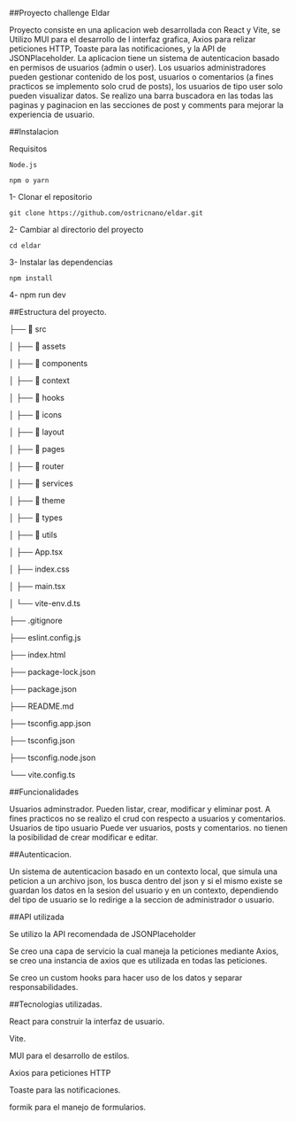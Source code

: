 ##Proyecto challenge Eldar

Proyecto consiste en una aplicacion web desarrollada con React y Vite, se Utilizo MUI para el desarrollo de l interfaz grafica, Axios para relizar peticiones HTTP, Toaste para las notificaciones, y la API de JSONPlaceholder. La aplicacion tiene un sistema de autenticacion basado en permisos de usuarios (admin o user). Los usuarios administradores pueden gestionar contenido de los post, usuarios o comentarios (a fines practicos se implemento solo crud de posts), los usuarios de tipo user solo pueden visualizar datos. Se realizo una barra buscadora en las todas las paginas y paginacion en las secciones de post y comments para mejorar la experiencia de usuario.

##Instalacion

  Requisitos
  
    Node.js
    
    npm o yarn
    
  1- Clonar el repositorio 
  
    git clone https://github.com/ostricnano/eldar.git
    
  2- Cambiar al directorio del proyecto
  
    cd eldar
    
  3- Instalar las dependencias
  
    npm install
    
  4- npm run dev

##Estructura del proyecto.

├── 📂 src  

│   ├── 📂 assets 

│   ├── 📂 components

│   ├── 📂 context

│   ├── 📂 hooks

│   ├── 📂 icons

│   ├── 📂 layout

│   ├── 📂 pages

│   ├── 📂 router

│   ├── 📂 services

│   ├── 📂 theme

│   ├── 📂 types

│   ├── 📂 utils

│   ├── App.tsx

│   ├── index.css

│   ├── main.tsx

│   └── vite-env.d.ts

├── .gitignore

├── eslint.config.js

├── index.html

├── package-lock.json

├── package.json

├── README.md 

├── tsconfig.app.json

├── tsconfig.json

├── tsconfig.node.json

└── vite.config.ts


##Funcionalidades

  Usuarios adminstrador.
    Pueden listar, crear, modificar y eliminar post.
    A fines practicos no se realizo el crud con respecto a usuarios y comentarios.
  Usuarios de tipo usuario
    Puede ver usuarios, posts y comentarios.
    no tienen la posibilidad de crear modificar e editar.
    
##Autenticacion.

  Un sistema de autenticacion basado en un contexto local, que simula una peticion a un archivo json, los busca dentro del json y si el mismo existe se guardan los datos en la sesion del usuario y en un contexto, dependiendo del tipo de usuario se lo redirige a la seccion de administrador o usuario.

##API utilizada

  Se utilizo la API recomendada de JSONPlaceholder
  
  Se creo una capa de servicio la cual maneja la peticiones mediante Axios, se creo una instancia de axios que es utilizada en todas las peticiones.
  
  Se creo un custom hooks para hacer uso de los datos y separar responsabilidades.

##Tecnologias utilizadas.

  React para construir la interfaz de usuario.
  
  Vite.
  
  MUI para el desarrollo de estilos.
  
  Axios para peticiones HTTP
  
  Toaste para las notificaciones.
  
  formik para el manejo de formularios.

